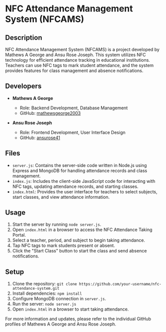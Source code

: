 # NFC Attendance Management System (NFCAMS)

## Description
NFC Attendance Management System (NFCAMS) is a project developed by Mathews A George and Ansu Rose Joseph. This system utilizes NFC technology for efficient attendance tracking in educational institutions. Teachers can use NFC tags to mark student attendance, and the system provides features for class management and absence notifications.

## Developers
- **Mathews A George**
  - Role: Backend Development, Database Management
  - GitHub: [mathewsgeorge2003](https://github.com/mathewsgeorge2003)

- **Ansu Rose Joseph**
  - Role: Frontend Development, User Interface Design
  - GitHub: [ansurose41](https://github.com/ansurose41)

## Files
- `server.js`: Contains the server-side code written in Node.js using Express and MongoDB for handling attendance records and class management.
- `index.js`: Includes the client-side JavaScript code for interacting with NFC tags, updating attendance records, and starting classes.
- `index.html`: Provides the user interface for teachers to select subjects, start classes, and view attendance information.

## Usage
1. Start the server by running `node server.js`.
2. Open `index.html` in a browser to access the NFC Attendance Taking Portal.
3. Select a teacher, period, and subject to begin taking attendance.
4. Tap NFC tags to mark students present or absent.
5. Click the "Start Class" button to start the class and send absence notifications.

## Setup
1. Clone the repository: `git clone https://github.com/your-username/nfc-attendance-system.git`
2. Install dependencies: `npm install`
3. Configure MongoDB connection in `server.js`.
4. Run the server: `node server.js`
5. Open `index.html` in a browser to start taking attendance.

For more information and updates, please refer to the individual GitHub profiles of Mathews A George and Ansu Rose Joseph.
